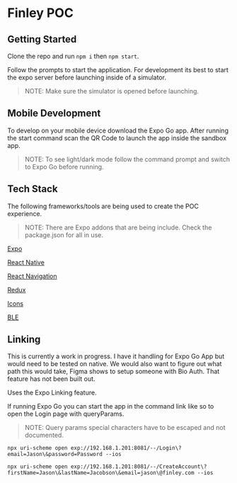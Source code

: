 # Finley POC

## Getting Started
Clone the repo and run `npm i` then `npm start`.

Follow the prompts to start the application. For development its best to start the expo server before launching inside of a simulator.

> NOTE: Make sure the simulator is opened before launching.

## Mobile Development
To develop on your mobile device download the Expo Go app. After running the start command scan the QR Code to launch the app inside the sandbox app.

> NOTE: To see light/dark mode follow the command prompt and switch to Expo Go before running.

## Tech Stack
The following frameworks/tools are being used to create the POC experience.

> NOTE: There are Expo addons that are being include. Check the package.json for all in use.

[Expo](https://expo.dev/)

[React Native](https://reactnative.dev/)

[React Navigation](https://reactnavigation.org/)

[Redux](https://redux-toolkit.js.org/)

[Icons](https://github.com/oblador/react-native-vector-icons)

[BLE](https://github.com/dotintent/react-native-ble-plx)

## Linking
This is currently a work in progress. I have it handling for Expo Go App but would need to be tested on native.
We would also want to figure out what path this would take, Figma shows to setup someone with Bio Auth. That feature has not been built out.

Uses the Expo Linking feature.

If running Expo Go you can start the app in the command link like so to open the Login page with queryParams.

> NOTE: Query params special characters have to be escaped and not documented.

```
npx uri-scheme open exp://192.168.1.201:8081/--/Login\?email=Jason\&password=Password --ios
```

```
npx uri-scheme open exp://192.168.1.201:8081/--/CreateAccount\?firstName=Jason\&lastName=Jacobson\&email=jason\@finley.com --ios
```